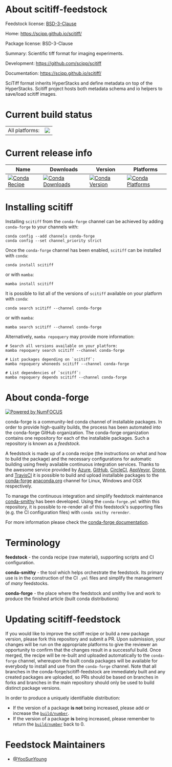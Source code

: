 About scitiff-feedstock
=======================

Feedstock license: [BSD-3-Clause](https://github.com/conda-forge/scitiff-feedstock/blob/main/LICENSE.txt)

Home: https://scipp.github.io/scitiff/

Package license: BSD-3-Clause

Summary: Scientific tiff format for imaging experiments.

Development: https://github.com/scipp/scitiff

Documentation: https://scipp.github.io/scitiff/

SciTiff format inherits HyperStacks and define metadata on top of the HyperStacks.
Scitiff project hosts both metadata schema and io helpers to save/load scitiff images.

Current build status
====================


<table><tr><td>All platforms:</td>
    <td>
      <a href="https://dev.azure.com/conda-forge/feedstock-builds/_build/latest?definitionId=25977&branchName=main">
        <img src="https://dev.azure.com/conda-forge/feedstock-builds/_apis/build/status/scitiff-feedstock?branchName=main">
      </a>
    </td>
  </tr>
</table>

Current release info
====================

| Name | Downloads | Version | Platforms |
| --- | --- | --- | --- |
| [![Conda Recipe](https://img.shields.io/badge/recipe-scitiff-green.svg)](https://anaconda.org/conda-forge/scitiff) | [![Conda Downloads](https://img.shields.io/conda/dn/conda-forge/scitiff.svg)](https://anaconda.org/conda-forge/scitiff) | [![Conda Version](https://img.shields.io/conda/vn/conda-forge/scitiff.svg)](https://anaconda.org/conda-forge/scitiff) | [![Conda Platforms](https://img.shields.io/conda/pn/conda-forge/scitiff.svg)](https://anaconda.org/conda-forge/scitiff) |

Installing scitiff
==================

Installing `scitiff` from the `conda-forge` channel can be achieved by adding `conda-forge` to your channels with:

```
conda config --add channels conda-forge
conda config --set channel_priority strict
```

Once the `conda-forge` channel has been enabled, `scitiff` can be installed with `conda`:

```
conda install scitiff
```

or with `mamba`:

```
mamba install scitiff
```

It is possible to list all of the versions of `scitiff` available on your platform with `conda`:

```
conda search scitiff --channel conda-forge
```

or with `mamba`:

```
mamba search scitiff --channel conda-forge
```

Alternatively, `mamba repoquery` may provide more information:

```
# Search all versions available on your platform:
mamba repoquery search scitiff --channel conda-forge

# List packages depending on `scitiff`:
mamba repoquery whoneeds scitiff --channel conda-forge

# List dependencies of `scitiff`:
mamba repoquery depends scitiff --channel conda-forge
```


About conda-forge
=================

[![Powered by
NumFOCUS](https://img.shields.io/badge/powered%20by-NumFOCUS-orange.svg?style=flat&colorA=E1523D&colorB=007D8A)](https://numfocus.org)

conda-forge is a community-led conda channel of installable packages.
In order to provide high-quality builds, the process has been automated into the
conda-forge GitHub organization. The conda-forge organization contains one repository
for each of the installable packages. Such a repository is known as a *feedstock*.

A feedstock is made up of a conda recipe (the instructions on what and how to build
the package) and the necessary configurations for automatic building using freely
available continuous integration services. Thanks to the awesome service provided by
[Azure](https://azure.microsoft.com/en-us/services/devops/), [GitHub](https://github.com/),
[CircleCI](https://circleci.com/), [AppVeyor](https://www.appveyor.com/),
[Drone](https://cloud.drone.io/welcome), and [TravisCI](https://travis-ci.com/)
it is possible to build and upload installable packages to the
[conda-forge](https://anaconda.org/conda-forge) [anaconda.org](https://anaconda.org/)
channel for Linux, Windows and OSX respectively.

To manage the continuous integration and simplify feedstock maintenance
[conda-smithy](https://github.com/conda-forge/conda-smithy) has been developed.
Using the ``conda-forge.yml`` within this repository, it is possible to re-render all of
this feedstock's supporting files (e.g. the CI configuration files) with ``conda smithy rerender``.

For more information please check the [conda-forge documentation](https://conda-forge.org/docs/).

Terminology
===========

**feedstock** - the conda recipe (raw material), supporting scripts and CI configuration.

**conda-smithy** - the tool which helps orchestrate the feedstock.
                   Its primary use is in the construction of the CI ``.yml`` files
                   and simplify the management of *many* feedstocks.

**conda-forge** - the place where the feedstock and smithy live and work to
                  produce the finished article (built conda distributions)


Updating scitiff-feedstock
==========================

If you would like to improve the scitiff recipe or build a new
package version, please fork this repository and submit a PR. Upon submission,
your changes will be run on the appropriate platforms to give the reviewer an
opportunity to confirm that the changes result in a successful build. Once
merged, the recipe will be re-built and uploaded automatically to the
`conda-forge` channel, whereupon the built conda packages will be available for
everybody to install and use from the `conda-forge` channel.
Note that all branches in the conda-forge/scitiff-feedstock are
immediately built and any created packages are uploaded, so PRs should be based
on branches in forks and branches in the main repository should only be used to
build distinct package versions.

In order to produce a uniquely identifiable distribution:
 * If the version of a package **is not** being increased, please add or increase
   the [``build/number``](https://docs.conda.io/projects/conda-build/en/latest/resources/define-metadata.html#build-number-and-string).
 * If the version of a package **is** being increased, please remember to return
   the [``build/number``](https://docs.conda.io/projects/conda-build/en/latest/resources/define-metadata.html#build-number-and-string)
   back to 0.

Feedstock Maintainers
=====================

* [@YooSunYoung](https://github.com/YooSunYoung/)

